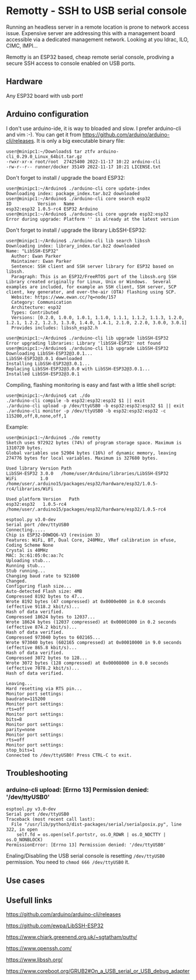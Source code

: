 
# Remotty - SSH to USB serial console
Running an headless server in a remote location is prone to network access issue. Expensive server are addressing this with a management board accessible via a dedicated management network. Looking at you Idrac, ILO, CIMC, IMPI...

Remotty is an ESP32 based, cheap remote serial console, prodiving a secure SSH access to console enabled on USB ports.

## Hardware
Any ESP32 board with usb port!

## Arduino configuration
I don't use arduino-ide, it is way to bloaded and slow. I prefer arduino-cli and vim :-).
You can get it from https://github.com/arduino/arduino-cli/releases. It is only a big executable binary file:
```
user@minipc1:~/Downloads$ tar ztfv arduino-cli_0.29.0_Linux_64bit.tar.gz
-rwxr-xr-x root/root  27425400 2022-11-17 10:22 arduino-cli
-rw-r--r-- runner/docker 35149 2022-11-17 10:21 LICENSE.txt
```
Don't forget to install / upgrade the board ESP32:
```
user@minipc1:~/Arduino$ ./arduino-cli core update-index
Downloading index: package_index.tar.bz2 downloaded
user@minipc1:~/Arduino$ ./arduino-cli core search esp32
ID          Version   Name
esp32:esp32 1.0.5-rc4 ESP32 Arduino
user@minipc1:~/Arduino$ ./arduino-cli core upgrade esp32:esp32
Error during upgrade: Platform '' is already at the latest version
```
Don't forget to install / upgrade the library LibSSH-ESP32:
```
user@minipc1:~/Arduino$ ./arduino-cli lib search libssh
Downloading index: library_index.tar.bz2 downloaded
Name: "LibSSH-ESP32"
  Author: Ewan Parker
  Maintainer: Ewan Parker
  Sentence: SSH client and SSH server library for ESP32 based on libssh.
  Paragraph: This is an ESP32/FreeRTOS port of the libssh.org SSH Library created originally for Linux, Unix or Windows.  Several examples are included, for example an SSH client, SSH server, SCP client, key generator, and over-the-air (OTA) flashing using SCP.
  Website: https://www.ewan.cc/?q=node/157
  Category: Communication
  Architecture: esp32
  Types: Contributed
  Versions: [0.2.0, 1.0.0, 1.0.1, 1.1.0, 1.1.1, 1.1.2, 1.1.3, 1.2.0, 1.2.1, 1.2.2, 1.2.3, 1.3.0, 1.4.0, 1.4.1, 2.1.0, 2.2.0, 3.0.0, 3.0.1]
  Provides includes: libssh_esp32.h

user@minipc1:~/Arduino$ ./arduino-cli lib upgrade libSSH-ESP32
Error upgrading libraries: Library 'libSSH-ESP32' not found
user@minipc1:~/Arduino$ ./arduino-cli lib upgrade LibSSH-ESP32
Downloading LibSSH-ESP32@3.0.1...
LibSSH-ESP32@3.0.1 downloaded
Installing LibSSH-ESP32@3.0.1...
Replacing LibSSH-ESP32@3.0.0 with LibSSH-ESP32@3.0.1...
Installed LibSSH-ESP32@3.0.1
```

Compiling, flashing monitoring is easy and fast with a little shell script:
```
user@minipc1:~/Arduino$ cat ./do
./arduino-cli compile -b esp32:esp32:esp32 $1 || exit
./arduino-cli upload -p /dev/ttyUSB0 -b esp32:esp32:esp32 $1 || exit
./arduino-cli monitor -p /dev/ttyUSB0 -b esp32:esp32:esp32 -c 115200,off,8,none,off,1
```
Example:
```
user@minipc1:~/Arduino$ ./do remotty
Sketch uses 972922 bytes (74%) of program storage space. Maximum is 1310720 bytes.
Global variables use 52904 bytes (16%) of dynamic memory, leaving 274776 bytes for local variables. Maximum is 327680 bytes.

Used library Version Path
LibSSH-ESP32 3.0.0   /home/user/Arduino/libraries/LibSSH-ESP32
WiFi         1.0     /home/user/.arduino15/packages/esp32/hardware/esp32/1.0.5-rc4/libraries/WiFi

Used platform Version   Path
esp32:esp32   1.0.5-rc4 /home/user/.arduino15/packages/esp32/hardware/esp32/1.0.5-rc4

esptool.py v3.0-dev
Serial port /dev/ttyUSB0
Connecting.....
Chip is ESP32-D0WDQ6-V3 (revision 3)
Features: WiFi, BT, Dual Core, 240MHz, VRef calibration in efuse, Coding Scheme None
Crystal is 40MHz
MAC: 3c:61:05:0c:aa:7c
Uploading stub...
Running stub...
Stub running...
Changing baud rate to 921600
Changed.
Configuring flash size...
Auto-detected Flash size: 4MB
Compressed 8192 bytes to 47...
Wrote 8192 bytes (47 compressed) at 0x0000e000 in 0.0 seconds (effective 9118.2 kbit/s)...
Hash of data verified.
Compressed 18624 bytes to 12037...
Wrote 18624 bytes (12037 compressed) at 0x00001000 in 0.2 seconds (effective 874.2 kbit/s)...
Hash of data verified.
Compressed 973040 bytes to 602165...
Wrote 973040 bytes (602165 compressed) at 0x00010000 in 9.0 seconds (effective 865.8 kbit/s)...
Hash of data verified.
Compressed 3072 bytes to 128...
Wrote 3072 bytes (128 compressed) at 0x00008000 in 0.0 seconds (effective 7078.2 kbit/s)...
Hash of data verified.

Leaving...
Hard resetting via RTS pin...
Monitor port settings:
baudrate=115200
Monitor port settings:
rts=off
Monitor port settings:
bits=8
Monitor port settings:
parity=none
Monitor port settings:
rts=off
Monitor port settings:
stop_bits=1
Connected to /dev/ttyUSB0! Press CTRL-C to exit.
```


## Troubleshooting
### arduino-cli upload: [Errno 13] Permission denied: '/dev/ttyUSB0'
```
esptool.py v3.0-dev
Serial port /dev/ttyUSB0
Traceback (most recent call last):
  File "/usr/lib/python3/dist-packages/serial/serialposix.py", line 322, in open
    self.fd = os.open(self.portstr, os.O_RDWR | os.O_NOCTTY | os.O_NONBLOCK)
PermissionError: [Errno 13] Permission denied: '/dev/ttyUSB0'
```
Enaling/Disabling the USB serial console is resetting `/dev/ttyUSB0` permission.
You need to `chmod 666 /dev/ttyUSB0` it.

## Use cases


## Usefull links
https://github.com/arduino/arduino-cli/releases

https://github.com/ewpa/LibSSH-ESP32

https://www.chiark.greenend.org.uk/~sgtatham/putty/

https://www.openssh.com/

https://www.libssh.org/

https://www.coreboot.org/GRUB2#On_a_USB_serial_or_USB_debug_adapter



